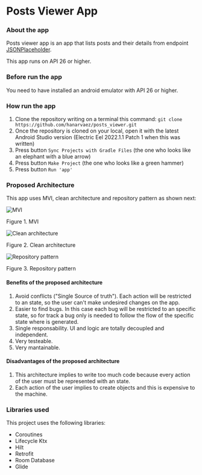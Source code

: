 # Posts Viewer App

### About the app

Posts viewer app is an app that lists posts and their details from endpoint [JSONPlaceholder](https://jsonplaceholder.typicode.com/).

This app runs on API 26 or higher.


### Before run the app

You need to have installed an android emulator with API 26 or higher.


### How run the app

1. Clone the repository writing on a terminal this command: `git clone https://github.com/hanarvaez/posts_viewer.git`
2. Once the repository is cloned on your local, open it with the latest Android Studio version (Electric Eel 2022.1.1 Patch 1 when this was written)
3. Press button `Sync Projects with Gradle Files` (the one who looks like an elephant with a blue arrow)
4. Press button `Make Project` (the one who looks like a green hammer)
5. Press button `Run 'app'`


### Proposed Architecture

This app uses MVI, clean architecture and repository pattern as shown next:

![MVI](https://miro.medium.com/max/1400/0*5xaFEBxI6_zK6Xmn.webp)

Figure 1. MVI

![Clean architecture](https://i.stack.imgur.com/FwHET.jpg)

Figure 2. Clean architecture

![Repository pattern](https://i.stack.imgur.com/CMJFn.png)

Figure 3. Repository pattern


#### Benefits of the proposed architecture

1. Avoid conflicts ("Single Source of truth"). Each action will be restricted to an state, so the user can't make undesired changes on the app.
2. Easier to find bugs. In this case each bug will be restricted to an specific state, so for track a bug only is needed to follow the flow of the specific state where is generated.
3. Single responsability. UI and logic are totally decoupled and independent.
4. Very testeable.
5. Very mantainable.

#### Disadvantages of the proposed architecture

1. This architecture implies to write too much code because every action of the user must be represented with an state.
2. Each action of the user implies to create objects and this is expensive to the machine.

### Libraries used

This project uses the following libraries:
- Coroutines
- Lifecycle Ktx
- Hilt
- Retrofit
- Room Database
- Glide
